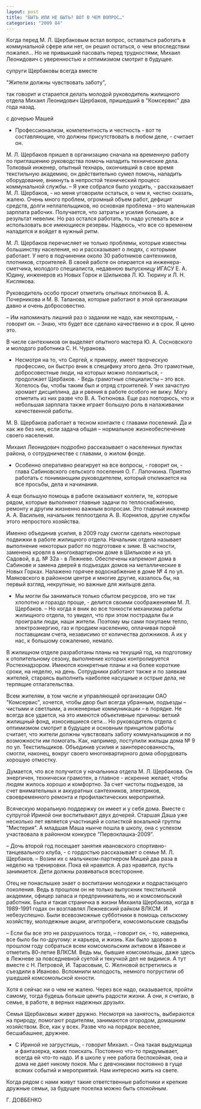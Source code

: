 ```yaml
---
layout: post
title: "БЫТЬ ИЛИ НЕ БЫТЬ? ВОТ В ЧЕМ ВОПРОС…"
categories: "2009 84"
---
```


Когда перед М. Л. Щербаковым встал вопрос, оставаться работать  в коммунальной сфере или нет, он решил остаться, о чем впоследствии пожалел… Но не привыкший пасовать перед трудностями, Михаил Леонидович с уверенностью и оптимизмом смотрит в будущее.

супруги Щербаковы всегда вместе

"Жители должны чувствовать заботу",

так говорит и старается делать молодой руководитель жилищного отдела Михаил Леонидович Щербаков, пришедший в "Комсервис" два года назад.

с дочерью Машей

- Профессионализм, компетентность и честность - вот те составляющие, что должны присутствовать в любом деле, - считает он.

М. Л. Щербаков пришел в организацию сначала на временную работу по приглашению руководства помочь наладить технические дела. Толковый инженер, опытный технарь, окончивший в свое время текстильную академию, он действительно сумел помочь, наладить оборудование, вникнуть в непростой технический процесс коммунальной службы. – Я уже собрался было уходить, - рассказывает М. Л. Щербаков, - но меня уговорили остаться, о чем я, честно сказать, жалею. Очень много проблем, огромный объем работ, дефицит средств, долги неплательщиков, но основная проблема – это маленькая зарплата рабочих. Получается, что затраты и усилия большие, а результат невелик. Но раз остался работать, то надо успевать все и использовать все имеющиеся резервы. Надеюсь, что все со временем наладится и войдет в нужный ритм.

М. Л. Щербаков перечисляет не только проблемы, которые известны большинству населения, но и рассказывает о людях, с которыми работает. У него в подчинении около 30 работников сантехников, плотников, строителей. В своей работе он опирается на инженера-сметчика, молодого специалиста, недавнюю выпускницу ИГАСУ Е. А. Юдину, инженеров из Новых Горок и Шилыкова Л. Ю. Тюрину и Л. Н. Кислякова.

Руководитель особо просит отметить опытных плотников В. А. Почерникова и М. В. Таланова, которые работают в этой организации давно и очень добросовестно.

– Им напоминать лишний раз о задании не надо, как некоторым, - говорит он. – Знаю, что будет все сделано качественно и в срок. Я ценю это.

В числе сантехников он выделяет опытного мастера Ю. А. Сосновского и молодого работника С. Н. Чуранова.

- Несмотря на то, что Сергей, к примеру, имеет творческую профессию, он быстро вник в специфику этого дела. Это грамотные, добросовестные люди, на которых можно положиться, - продолжает Щербаков. - Ведь грамотные специалисты – это все. Хотелось бы, чтобы таким был и отряд строителей. У них зачастую хромает дисциплина, да и рвения в работе особого не вижу. Могу отметить из них разве что В. А. Тютюнова. Еще раз повторюсь, что и небольшая зарплата также играет большую роль в налаживании качественной работы.

М. В. Щербаков работает в тесном контакте с главами поселений. Да и как же без них, если задача общая – нормальное жизнеобеспечение своего населения.

Михаил Леонидович подробно рассказывает о населенных пунктах района, о сотрудничестве с главами, о жилом фонде.

- Особенно оперативно реагирует на все вопросы, - говорит он, - глава Сабиновского сельского поселения О. Г. Лапочкина. Приятно работать с понимающим руководителем, который откликается на все просьбы, дела и начинания.

А еще большую помощь в работе оказывают коллеги, те, которые рядом, которые выполняют главные задачи по теплоснабжению, ремонту и другим жизненно важным вопросам. Это главный инженер А. А. Васильев, начальник теплоотдела А. В. Корнилов, другие службы этого непростого хозяйства.

Именно объединив усилия, в 2009 году смогли сделать некоторые подвижки в работе жилищного отдела. Начальник отдела называет выполнение некоторых работ по подготовке к зиме. В частности, заменена кровля в многоквартирном доме в Шилыкове и на ул. Садовой, в д. № 32а - в Лежневе. Обеспечены капремонт дома в Сабинове и замена дверей в подъездах домов на металлические в Новых Горках. Налажено горячее водоснабжение в доме № 4 по ул. Маяковского в районном центре и многие другие, казалось бы, на первый взгляд, некрупные, но важные для жильцов дела.

- Мы могли бы заниматься только сбытом ресурсов, это не так хлопотно и гораздо проще, - делится своими соображениями М. Л. Щербаков. – Но когда я вник во все тонкости механизма работы жилищного отдела, то увидел, что при этом пострадали бы и проиграли люди, наши жители. Поэтому мы сами покупаем тепло, электроэнергию, газ и продаем населению, оплачивая порой поставщикам счета, независимо от количества должников. А их у нас, к большому сожалению, немало.

В жилищном отделе разработаны планы на текущий год, на подготовку к отопительному сезону, выполнение которых контролируется Ростехнадзором. Имеются конкретные планы и на более короткие сроки, на неделю, на день. Сотрудники работают также и по заявкам жителей, стараясь выполнить наиболее насущные и острые дела, не терпящие отлагательства.

Всем жителям, в том числе и управляющей организации ОАО "Комсервис", хочется, чтобы двор был всегда убранным, подъезды – чистыми и светлыми, а инженерные коммуникации – в порядке. Не всегда все удается, на это имеются объективные причины: ветхий жилищный фонд, износившиеся сети… Но руководитель отдела с оптимизмом смотрит в будущее и основным принципом работы считает, что жители должны чувствовать заботу коммунальщиков и по возможности им помогать. Как, например, поступили жильцы дома № 9 по ул. Текстильщиков. Объединив усилия и заинтересованность, смогли, наконец, вокруг своего многоквартирного дома оборудовать хорошую отмостку.

Думается, что все получится у начальника отдела М. Л. Щербакова. Он энергичен, технически грамотен, а главное - искренне желает, чтобы людям жилось хорошо и комфортно. За счет чистоты подъездов, за счет внимательных и аккуратных сантехников, электриков, своевременного ремонта и профилактических мероприятий.

Всяческую моральную поддержку он имеет и у себя дома. Вместе с супругой Ириной они воспитывают двух дочерей. Старшая Даша уже несколько лет является участницей и солисткой вокальной группы "Мистерия". А младшая Маша нынче пошла в школу, она с успехом участвовала в районном конкурсе "Первоклашка-2009".

– Дочь второй год посещает занятия ивановского спортивно-танцевального клуба, - с гордостью рассказывает о семье М. Л. Щербаков. – Возим их с мальчиком-партнером Мишей два раза в неделю на тренировки. Пока ей нравится. А раз нравится, пусть занимается. Дети должны развиваться всесторонне.

Отец не понаслышке знает о воспитании молодежи и подрастающего поколения. Ведь в прошлом он не только выпускник текстильной академии, офицер запаса и предприниматель, но и комсомольский работник. Была и такая страничка в жизни Михаила Щербакова, когда в 1989-1991 годах он возглавлял Лежневский райком ВЛКСМ. И небезуспешно. Были всевозможные субботники в помощь сельскому хозяйству, молодежные акции, агитпробеги, комсомольские свадьбы

– Если бы все это не разрушилось тогда, – говорит он, - то, наверняка, все было бы по-другому: и карьера, и жизнь. Как было здорово в прошлом году собраться всем комсомольским активом в Иванове и отметить 80-летие ВЛКСМ. Ведь мы, бывшие комсомольцы, даже здесь в Лежневе за повседневной суетой и текучкой дел не видимся. А тут вместе с Н. Петровой, И. Тарасовым, С. Желновой встретились и съездили в Иваново. Вспомнили молодость, немного погрустили об ушедшей комсомольской юности.

Хотя я сейчас ни о чем не жалею. Через все надо, оказывается, пройти самому, тогда будешь больше ценить радости жизни. А они, я считаю, в семье, в работе, в верных надежных друзьях.

Семья Щербаковых живет дружно. Несмотря на занятость, выбираются на природу, помогают родителям, занимаются огородом, домашним хозяйством. Все, как у всех. Разве что на порядок веселее, бесшабашнее, дружнее.

- С Ириной не загрустишь, - говорит Михаил. – Она такая выдумщица и фантазерка, каких поискать. Постоянно что-то придумывает, всегда ей что-то надо. И в школе у нее работа беспокойная, она и дома не дает никому покоя. Мы с девчонками постоянно в гуще всяких событий и мероприятий. Нам интересно жить на свете.

Когда рядом с нами живут такие ответственные работники и крепкие дружные семьи, за будущее поселка можно быть спокойным.

Г. ДОВБЕНКО


